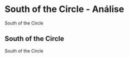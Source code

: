 ---
---

# South of the Circle - Análise

South of the Circle

## South of the Circle

South of the Circle
